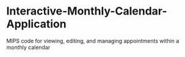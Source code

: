 # Interactive-Monthly-Calendar-Application
MIPS code for viewing, editing, and managing appointments within a monthly calendar

